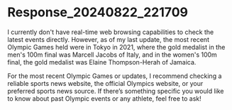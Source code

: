 # Response_20240822_221709

I currently don't have real-time web browsing capabilities to check the latest events directly. However, as of my last update, the most recent Olympic Games held were in Tokyo in 2021, where the gold medalist in the men's 100m final was Marcell Jacobs of Italy, and in the women's 100m final, the gold medalist was Elaine Thompson-Herah of Jamaica.

For the most recent Olympic Games or updates, I recommend checking a reliable sports news website, the official Olympics website, or your preferred sports news source. If there’s something specific you would like to know about past Olympic events or any athlete, feel free to ask!